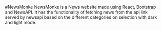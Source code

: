 #NewsMonke
NewsMonke is a News website made using React, Bootstrap and NewsAPI. It has the functionality of fetching news from the api link served by newsapi based on the different categories on selection with dark and light mode.
